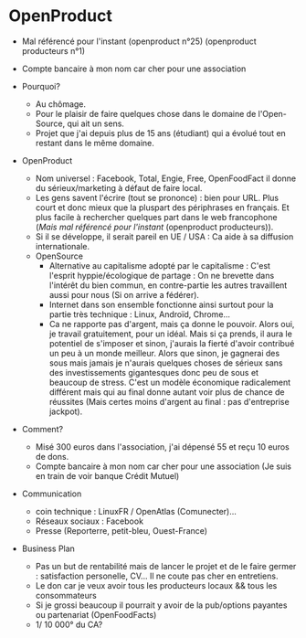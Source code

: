 # OpenProduct

- Mal référencé pour l'instant (openproduct n°25) (openproduct producteurs n°1)
- Compte bancaire à mon nom car cher pour une association

- Pourquoi?
	- Au chômage.
	- Pour le plaisir de faire quelques chose dans le domaine de l'Open-Source, qui ait un sens.
	- Projet que j'ai depuis plus de 15 ans (étudiant) qui a évolué tout en restant dans le même domaine.
- OpenProduct
	- Nom universel : Facebook, Total, Engie, Free, OpenFoodFact il donne du sérieux/marketing à défaut de faire local.
	- Les gens savent l'écrire (tout se prononce) : bien pour URL. Plus court et donc mieux que la pluspart des périphrases en français. Et plus facile à rechercher quelques part dans le web francophone (*Mais mal référencé pour l'instant* (openproduct producteurs)).
	- Si il se développe, il serait pareil en UE / USA : Ca aide à sa diffusion internationale.
	- OpenSource
		- Alternative au capitalisme adopté par le capitalisme : C'est l'esprit hyppie/écologique de partage : On ne brevette dans l'intérêt du bien commun, en contre-partie les autres travaillent aussi pour nous (Si on arrive a fédérer).
		- Internet dans son ensemble fonctionne ainsi surtout pour la partie très technique : Linux, Androïd, Chrome...
		- Ca ne rapporte pas d'argent, mais ça donne le pouvoir. Alors oui, je travail gratuitement, pour un idéal. Mais si ça prends, il aura le potentiel de s'imposer et sinon, j'aurais la fierté d'avoir contribué un peu à un monde meilleur. Alors que sinon, je gagnerai des sous mais jamais je n'aurais quelques choses de sérieux sans des investissements gigantesques donc peu de sous et beaucoup de stress. C'est un modèle économique radicalement différent mais qui au final donne autant voir plus de chance de réussites (Mais certes moins d'argent au final : pas d'entreprise jackpot).
- Comment?
	- Misé 300 euros dans l'association, j'ai dépensé 55 et reçu 10 euros de dons.
	- Compte bancaire à mon nom car cher pour une association (Je suis en train de voir banque Crédit Mutuel)
- Communication
	- coin technique : LinuxFR / OpenAtlas (Comunecter)... 
	- Réseaux sociaux : Facebook
	- Presse (Reporterre, petit-bleu, Ouest-France)
- Business Plan
	- Pas un but de rentabilité mais de lancer le projet et de le faire germer : satisfaction personelle, CV... Il ne coute pas cher en entretiens.
	- Le don car je veux avoir tous les producteurs locaux && tous les consommateurs
	- Si je grossi beaucoup il pourrait y avoir de la pub/options payantes ou partenariat (OpenFoodFacts)
	- 1/ 10 000° du CA?
